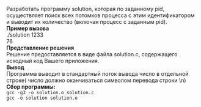 Разработать программу solution, которая по заданному pid, осуществляет поиск всех потомков процесса с этим идентификатором и выводит их количество (включая процесс с заданным pid).  
**Пример вызова**  
./solution 1233  
76  
**Представление решения**  
Решение предоставляется в виде файла solution.c, содержащего исходный код Вашего приложения.  
**Вывод**  
Программа выводит в стандартный поток вывода число в отдельной строке( число должно оканчиваться символом перевода строки \n)  
**Сбор программы:**  
`gcc -g3 -o solution.o solution.c`  
`gcc -o solution solution.o`  

